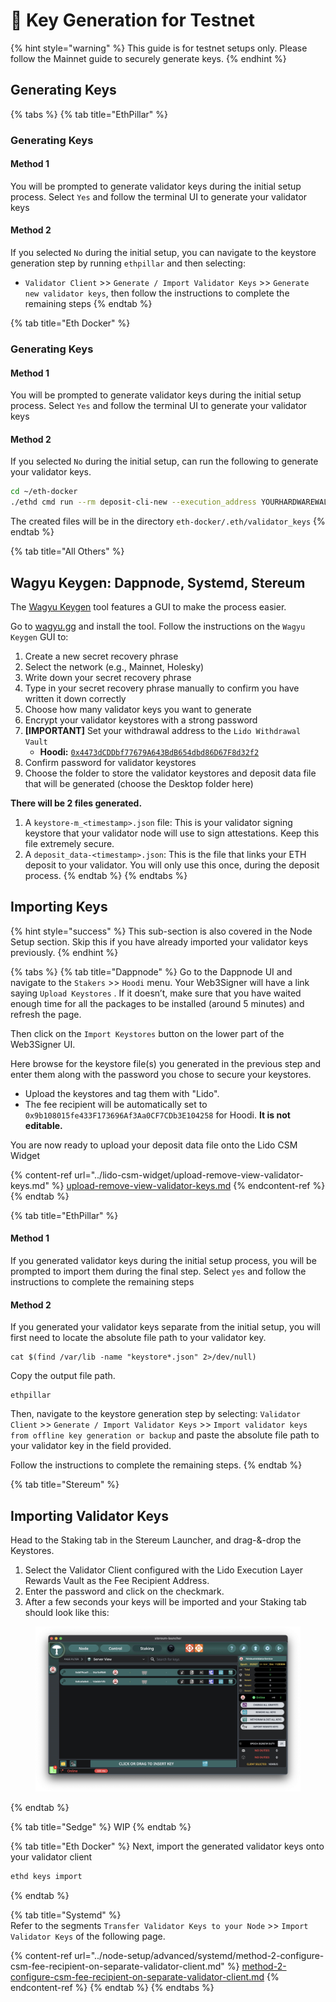 # 🧪 Key Generation for Testnet

{% hint style="warning" %}
This guide is for testnet setups only. Please follow the Mainnet guide to securely generate keys.
{% endhint %}

## Generating Keys

{% tabs %}
{% tab title="EthPillar" %}
### **Generating Keys**

#### **Method 1**

You will be prompted to generate validator keys during the initial setup process. Select `Yes` and follow the terminal UI to generate your validator keys

#### Method 2

If you selected `No` during the initial setup, you can navigate to the keystore generation step by running `ethpillar` and then selecting:&#x20;

* `Validator Client` >> `Generate / Import Validator Keys` >> `Generate new validator keys`, then follow the instructions to complete the remaining steps
{% endtab %}

{% tab title="Eth Docker" %}
### **Generating Keys**

#### **Method 1**

You will be prompted to generate validator keys during the initial setup process. Select `Yes` and follow the terminal UI to generate your validator keys

#### Method 2

If you selected `No` during the initial setup, can run the following to generate your validator keys.

```sh
cd ~/eth-docker
./ethd cmd run --rm deposit-cli-new --execution_address YOURHARDWAREWALLETADDRESS --uid $(id -u)
```

The created files will be in the directory `eth-docker/.eth/validator_keys`
{% endtab %}

{% tab title="All Others" %}
## Wagyu Keygen: Dappnode, Systemd, Stereum

The [Wagyu Keygen](https://github.com/stake-house/wagyu-key-gen) tool features a GUI to make the process easier.

Go to [wagyu.gg](https://wagyu.gg/) and install the tool. Follow the instructions on the `Wagyu Keygen` GUI to:

1. Create a new secret recovery phrase
2. Select the network (e.g., Mainnet, Holesky)
3. Write down your secret recovery phrase
4. Type in your secret recovery phrase manually to confirm you have written it down correctly
5. Choose how many validator keys you want to generate
6. Encrypt your validator keystores with a strong password
7. **\[IMPORTANT]** Set your withdrawal address to the `Lido Withdrawal Vault`
   * **Hoodi:**  [`0x4473dCDDbf77679A643BdB654dbd86D67F8d32f2`](https://hoodi.etherscan.io/address/0x4473dCDDbf77679A643BdB654dbd86D67F8d32f2)
8. Confirm password for validator keystores
9. Choose the folder to store the validator keystores and deposit data file that will be generated (choose the Desktop folder here)

**There will be 2 files generated.**&#x20;

1. A `keystore-m_<timestamp>.json` file: This is your validator signing keystore that your validator node will use to sign attestations. Keep this file extremely secure.
2. A `deposit_data-<timestamp>.json`: This is the file that links your ETH deposit to your validator. You will only use this once, during the deposit process.
{% endtab %}
{% endtabs %}

## Importing Keys

{% hint style="success" %}
This sub-section is also covered in the Node Setup section. Skip this if you have already imported your validator keys previously.
{% endhint %}

{% tabs %}
{% tab title="Dappnode" %}
Go to the Dappnode UI and navigate to the `Stakers` >> `Hoodi` menu. Your Web3Signer will have a link saying `Upload Keystores` . If it doesn’t, make sure that you have waited enough time for all the packages to be installed (around 5 minutes) and refresh the page.

Then click on the `Import Keystores` button on the lower part of the Web3Signer UI.

Here browse for the keystore file(s) you generated in the previous step and enter them along with the password you chose to secure your keystores.

* Upload the keystores and tag them with "Lido".
* The fee recipient will be automatically set to `0x9b108015fe433F173696Af3Aa0CF7CDb3E104258` for Hoodi. **It is not editable.**

You are now ready to upload your deposit data file onto the Lido CSM Widget

{% content-ref url="../lido-csm-widget/upload-remove-view-validator-keys.md" %}
[upload-remove-view-validator-keys.md](../lido-csm-widget/upload-remove-view-validator-keys.md)
{% endcontent-ref %}
{% endtab %}

{% tab title="EthPillar" %}
#### **Method 1**

If you generated validator keys during the initial setup process, you will be prompted to import them during the final step. Select `yes` and follow the instructions to complete the remaining steps

#### Method 2

If you generated your validator keys separate from the initial setup, you will first need to locate the absolute file path to your validator key.&#x20;

```
cat $(find /var/lib -name "keystore*.json" 2>/dev/null)
```

Copy the output file path.

```
ethpillar
```

Then, navigate to the keystore generation step by selecting: `Validator Client` >> `Generate / Import Validator Keys` >> `Import validator keys from offline key generation or backup` and paste the absolute file path to your validator key in the field provided.

Follow the instructions to complete the remaining steps.
{% endtab %}

{% tab title="Stereum" %}
## Importing Validator Keys

Head to the Staking tab in the Stereum Launcher, and drag-&-drop the Keystores.&#x20;

1. Select the Validator Client configured with the Lido Execution Layer Rewards Vault as the Fee Recipient Address.&#x20;
2. Enter the password and click on the checkmark.&#x20;
3. After a few seconds your keys will be imported and your Staking tab should look like this:

<figure><img src="../.gitbook/assets/image (40).png" alt=""><figcaption></figcaption></figure>
{% endtab %}

{% tab title="Sedge" %}
WIP
{% endtab %}

{% tab title="Eth Docker" %}
Next, import the generated validator keys onto your validator client

```sh
ethd keys import
```
{% endtab %}

{% tab title="Systemd" %}
\
Refer to the segments `Transfer Validator Keys to your Node` >> `Import Validator Keys` of the following page.

{% content-ref url="../node-setup/advanced/systemd/method-2-configure-csm-fee-recipient-on-separate-validator-client.md" %}
[method-2-configure-csm-fee-recipient-on-separate-validator-client.md](../node-setup/advanced/systemd/method-2-configure-csm-fee-recipient-on-separate-validator-client.md)
{% endcontent-ref %}
{% endtab %}
{% endtabs %}
